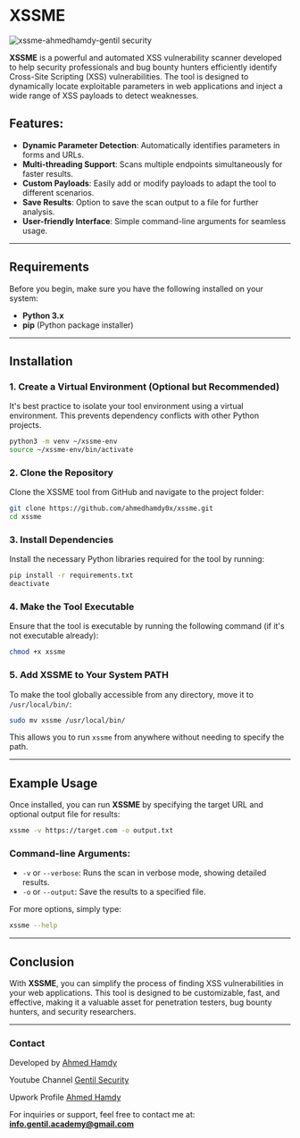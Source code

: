 
# XSSME

![xssme-ahmedhamdy-gentil security](https://github.com/user-attachments/assets/a8c9a19b-6879-4a91-8ebf-ebb1f3884f0d)

**XSSME** is a powerful and automated XSS vulnerability scanner developed to help security professionals and bug bounty hunters efficiently identify Cross-Site Scripting (XSS) vulnerabilities. The tool is designed to dynamically locate exploitable parameters in web applications and inject a wide range of XSS payloads to detect weaknesses.

## Features:
- **Dynamic Parameter Detection**: Automatically identifies parameters in forms and URLs.
- **Multi-threading Support**: Scans multiple endpoints simultaneously for faster results.
- **Custom Payloads**: Easily add or modify payloads to adapt the tool to different scenarios.
- **Save Results**: Option to save the scan output to a file for further analysis.
- **User-friendly Interface**: Simple command-line arguments for seamless usage.

---

## Requirements

Before you begin, make sure you have the following installed on your system:
- **Python 3.x** 
- **pip** (Python package installer)

---

## Installation

### 1. Create a Virtual Environment (Optional but Recommended)
It's best practice to isolate your tool environment using a virtual environment. This prevents dependency conflicts with other Python projects.

```bash
python3 -m venv ~/xssme-env
source ~/xssme-env/bin/activate
```

### 2. Clone the Repository

Clone the XSSME tool from GitHub and navigate to the project folder:

```bash
git clone https://github.com/ahmedhamdy0x/xssme.git
cd xssme
```

### 3. Install Dependencies

Install the necessary Python libraries required for the tool by running:

```bash
pip install -r requirements.txt
deactivate
```

### 4. Make the Tool Executable

Ensure that the tool is executable by running the following command (if it's not executable already):

```bash
chmod +x xssme
```

### 5. Add XSSME to Your System PATH

To make the tool globally accessible from any directory, move it to `/usr/local/bin/`:

```bash
sudo mv xssme /usr/local/bin/
```

This allows you to run `xssme` from anywhere without needing to specify the path.

---

## Example Usage

Once installed, you can run **XSSME** by specifying the target URL and optional output file for results:

```bash
xssme -v https://target.com -o output.txt
```

### Command-line Arguments:
- `-v` or `--verbose`: Runs the scan in verbose mode, showing detailed results.
- `-o` or `--output`: Save the results to a specified file.

For more options, simply type:

```bash
xssme --help
```

---

## Conclusion

With **XSSME**, you can simplify the process of finding XSS vulnerabilities in your web applications. This tool is designed to be customizable, fast, and effective, making it a valuable asset for penetration testers, bug bounty hunters, and security researchers.

---

### Contact

Developed by [Ahmed Hamdy](https://github.com/ahmedhamdy0x)

Youtube Channel [Gentil Security](https://www.youtube.com/@gentil.security)

Upwork Profile [Ahmed Hamdy](https://www.upwork.com/freelancers/~01955158a82488323f)

For inquiries or support, feel free to contact me at: **info.gentil.academy@gmail.com**

